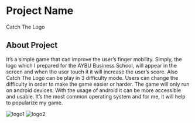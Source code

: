 # Project Name

Catch The Logo

## About Project

It’s a simple game that can improve the user’s finger mobility. Simply, the logo which I prepared for the AYBU Business School, will appear in the screen and when the user touch it it will increase the user’s score. Also Catch The Logo can be play in 3 difficulty mode. Users can change the difficulty in order to make the game easier or harder. The game will only run on android devices. With the usage of android it can be more accessible and usable. It’s the most common operating system and for me, it will help to popularize my game.


![logo1](https://i.imgur.com/hSsp1qa.png) ![logo2](https://i.imgur.com/KfPLaeq.png) 
